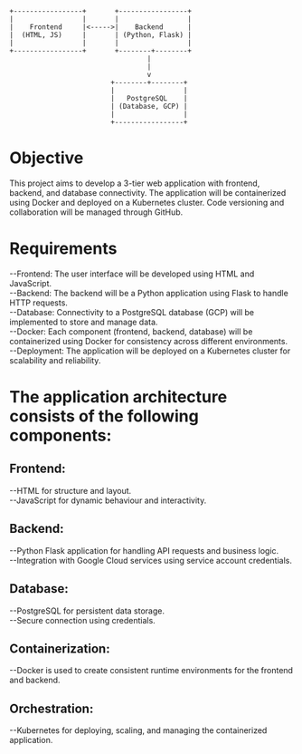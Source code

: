     +-----------------+       +-----------------+
    |                 |       |                 |
    |    Frontend     |<----->|    Backend      |
    |  (HTML, JS)     |       | (Python, Flask) |
    |                 |       |                 |
    +-----------------+       +--------+--------+
                                      |
                                      |
                                      v
                             +--------+--------+
                             |                 |
                             |   PostgreSQL    |
                             | (Database, GCP) |
                             |                 |
                             +-----------------+

# Objective
This project aims to develop a 3-tier web application with frontend, backend, and database connectivity. The application will be containerized using Docker and deployed on a Kubernetes cluster. Code versioning and collaboration will be managed through GitHub.

# Requirements
--Frontend: The user interface will be developed using HTML and JavaScript. <br />
--Backend: The backend will be a Python application using Flask to handle HTTP requests. <br />
--Database: Connectivity to a PostgreSQL database (GCP) will be implemented to store and manage data. <br />
--Docker: Each component (frontend, backend, database) will be containerized using Docker for consistency across different environments. <br />
--Deployment: The application will be deployed on a Kubernetes cluster for scalability and reliability.

# The application architecture consists of the following components:

## Frontend:

--HTML for structure and layout. <br />
--JavaScript for dynamic behaviour and interactivity. <br />

## Backend:

--Python Flask application for handling API requests and business logic. <br />
--Integration with Google Cloud services using service account credentials. <br />

## Database:

--PostgreSQL for persistent data storage. <br />
--Secure connection using credentials. <br />

## Containerization:

--Docker is used to create consistent runtime environments for the frontend and backend.

## Orchestration:

--Kubernetes for deploying, scaling, and managing the containerized application. <br />
